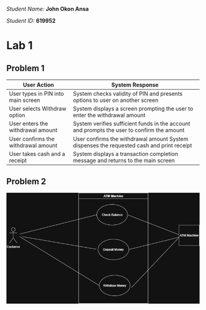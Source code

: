 
*Student Name:* **John Okon Ansa**

*Student ID:* **619952**

# Lab 1

## Problem 1


|**User Action**| **System Response** |
|--|--|
| User types in PIN into main screen | System checks validity of PIN and presents options to user on another screen |
|  User selects Withdraw option | System displays a screen prompting the user to enter the withdrawal amount |
| User enters the withdrawal amount | System verifies sufficient funds in the account and prompts the user to confirm the amount |
| User confirms the withdrawal amount | User confirms the withdrawal amount System dispenses the requested cash and print receipt |
| User takes cash and a receipt | System displays a transaction completion message and returns to the main screen |

## Problem 2
<img src="use_case_atm.png" alt="Assignment"/>
